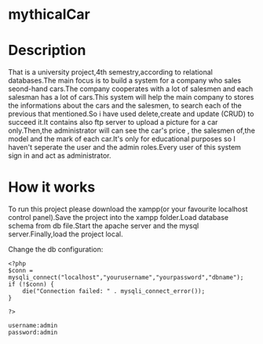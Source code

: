 # mythicalCar
<h1>Description</h1>
<p>That is a university project,4th semestry,according to relational databases.The main focus is to build a system for a company who sales seond-hand cars.The company cooperates with a lot of salesmen and each salesman has a lot of cars.This system will help the main company to stores the informations about the cars and the salesmen, to search each of the previous that mentioned.So i have used delete,create and update (CRUD) to succeed it.It contains also ftp server to upload a picture for a car only.Then,the administrator will can see the car's price , the salesmen of,the model and the mark of each car.It's only for educational purposes so I haven't seperate the user and the admin roles.Every user of this system sign in and act as administrator.

<h1>How it works</h1>
<p>To run this project please download the xampp(or your favourite localhost control panel).Save the project into the xampp folder.Load database schema from db file.Start the apache server and the mysql server.Finally,load the project local.</p>


Change the db configuration: 

```
<?php
$conn = mysqli_connect("localhost","yourusername","yourpassword","dbname");
if (!$conn) {
	die("Connection failed: " . mysqli_connect_error());
}
 
?>

```


```
username:admin
password:admin

```
